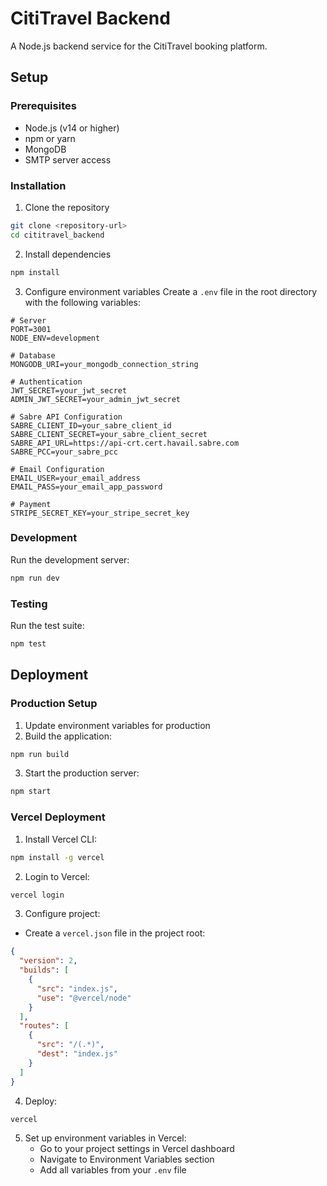 # CitiTravel Backend

A Node.js backend service for the CitiTravel booking platform.

## Setup

### Prerequisites
- Node.js (v14 or higher)
- npm or yarn
- MongoDB
- SMTP server access

### Installation
1. Clone the repository
```bash
git clone <repository-url>
cd cititravel_backend
```

2. Install dependencies
```bash
npm install
```

3. Configure environment variables
Create a `.env` file in the root directory with the following variables:
```env
# Server
PORT=3001
NODE_ENV=development

# Database
MONGODB_URI=your_mongodb_connection_string

# Authentication
JWT_SECRET=your_jwt_secret
ADMIN_JWT_SECRET=your_admin_jwt_secret

# Sabre API Configuration
SABRE_CLIENT_ID=your_sabre_client_id
SABRE_CLIENT_SECRET=your_sabre_client_secret
SABRE_API_URL=https://api-crt.cert.havail.sabre.com
SABRE_PCC=your_sabre_pcc

# Email Configuration
EMAIL_USER=your_email_address
EMAIL_PASS=your_email_app_password

# Payment
STRIPE_SECRET_KEY=your_stripe_secret_key
```

### Development
Run the development server:
```bash
npm run dev
```

### Testing
Run the test suite:
```bash
npm test
```

## Deployment

### Production Setup
1. Update environment variables for production
2. Build the application:
```bash
npm run build
```

3. Start the production server:
```bash
npm start
```

### Vercel Deployment

1. Install Vercel CLI:
```bash
npm install -g vercel
```

2. Login to Vercel:
```bash
vercel login
```

3. Configure project:
- Create a `vercel.json` file in the project root:
```json
{
  "version": 2,
  "builds": [
    {
      "src": "index.js",
      "use": "@vercel/node"
    }
  ],
  "routes": [
    {
      "src": "/(.*)",
      "dest": "index.js"
    }
  ]
}
```

4. Deploy:
```bash
vercel
```

5. Set up environment variables in Vercel:
   - Go to your project settings in Vercel dashboard
   - Navigate to Environment Variables section
   - Add all variables from your `.env` file




